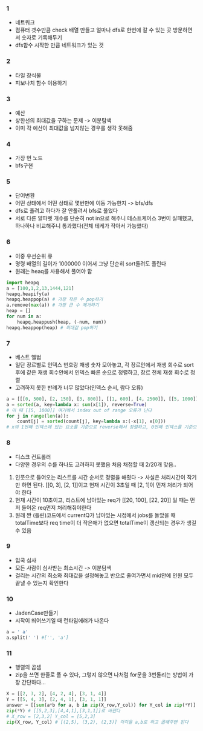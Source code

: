 ### 1
- 네트워크   
- 컴퓨터 갯수만큼 check 배열 만들고 얼마나 dfs로 한번에 갈 수 있는 곳 방문하면서 숫자로 기록해두기   
- dfs함수 시작한 만큼 네트워크가 있는 것   

### 2
- 타일 장식물   
- 피보나치 함수 이용하기   

### 3
- 예산
- 상한선의 최대값을 구하는 문제 -> 이분탐색   
- 이미 각 예산이 최대값을 넘지않는 경우를 생각 못해줌   

### 4   
- 가장 먼 노드   
- bfs구현    

### 5   
- 단어변환   
- 어떤 상태에서 어떤 상태로 몇번만에 이동 가능한지 -> bfs/dfs   
- dfs로 풀려고 하다가 잘 안풀려서 bfs로 풀었다   
- 서로 다른 알파벳 개수를 단순히 not in으로 해주니 테스트케이스 3번이 실패했고, 하나하나 비교해주니 통과했다(전체 테케가 작아서 가능했다)   

### 6   
- 이중 우선순위 큐   
- 명령 배열의 길이가 1000000 이어서 그냥 단순히 sort돌려도 풀린다   
- 원래는 heaq를 사용해서 풀어야 함   
```python
import heapq
a = [100,1,2,13,1444,121]
heapq.heapify(a)
heapq.heappop(a) # 가장 작은 수 pop하기
a.remove(max(a)) # 가장 큰 수 제거하기 
heap = []
for num in a:
    heapq.heappush(heap, (-num, num))
heapq.heappop(heap) # 최대값 pop하기
```

### 7   
- 베스트 앨범   
- 일단 장르별로 인덱스 번호랑 재생 숫자 모아놓고, 각 장르안에서 재생 회수로 sort 후에 같은 재생 회수안에서 인덱스 빠른 순으로 정렬하고, 장르 전체 재생 회수로 정렬   
- 고려하지 못한 반례가 너무 많았다(인덱스 순서, 람다 오류)   
```python
a = [[[0, 500], [2, 150], [3, 800]], [[1, 600], [4, 2500]], [[5, 1000]]]
a = sorted(a, key=lambda x: sum(x[1]), reverse=True)
# 이 때 [[5, 1000]] 여기에서 index out of range 오류가 난다 
for j in range(len(a)):
    count[j] = sorted(count[j], key=lambda x:(-x[1], x[0]))
# x의 1번째 인덱스에 있는 요소를 기준으로 reverse해서 정렬하고, 0번째 인덱스를 기준으로 정렬하기
```

### 8    
- 디스크 컨트롤러   
- 다양한 경우의 수를 하나도 고려하지 못했음 처음 채점할 때 2/20개 맞음..   
1. 인풋으로 들어오는 리스트를 시간 순서로 정렬을 해줬다 -> 사실은 처리시간이 작기만 하면 된다. [[0, 3], [2, 1]]이고 현재 시간이 3초일 때 [2, 1]이 먼저 처리가 되어야 한다   
2. 현재 시간이 10초이고, 리스트에 남아있는 req가 [[20, 100], [22, 20]] 일 때는 먼저 들어온 req먼저 처리해줘야한다   
3. 원래 짠 (틀린)코드에서 currentQ가 남아있는 시점에서 jobs를 돌았을 때 totalTime보다 req time이 더 작은애가 없으면 totalTime이 갱신되는 경우가 생길 수 있음    

### 9   
- 입국 심사   
- 모든 사람이 심사받는 최소시간 -> 이분탐색   
- 걸리는 시간의 최소와 최대값을 설정해놓고 반으로 줄여가면서 mid안에 인원 모두 끝낼 수 있는지 확인한다   

### 10    
- JadenCase만들기   
- 시작이 띄어쓰기일 때 런타임에러가 나온다   
```python
a = ' a'
a.split(' ') #['', 'a']
```

### 11   
- 행렬의 곱셈   
- zip을 쓰면 한줄로 풀 수 있다, 그렇지 않으면 나처럼 for문을 3번돌리는 방법이 가장 간단하다...   
```python
X = [[2, 3, 2], [4, 2, 4], [3, 1, 4]]
Y = [[5, 4, 3], [2, 4, 1], [3, 1, 1]]
answer = [[sum(a*b for a, b in zip(X_row,Y_col)) for Y_col in zip(*Y)] for X_row in X]
zip(*Y) # [[5,2,3],[4,4,1],[3,1,1]]로 바뀐다
# X_row = [2,3,2] Y_col = [5,2,3]
zip(X_row, Y_col) # [(2,5), (3,2), (2,3)] 각각을 a,b로 하고 곱해주면 된다   
```